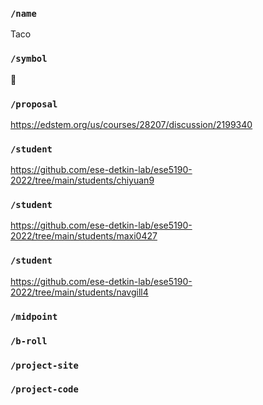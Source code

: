 ### `/name`
Taco
### `/symbol`
🌮
### `/proposal`
https://edstem.org/us/courses/28207/discussion/2199340
### `/student`
https://github.com/ese-detkin-lab/ese5190-2022/tree/main/students/chiyuan9
### `/student`
https://github.com/ese-detkin-lab/ese5190-2022/tree/main/students/maxi0427
### `/student`
https://github.com/ese-detkin-lab/ese5190-2022/tree/main/students/navgill4
### `/midpoint`
### `/b-roll`
### `/project-site`
### `/project-code`
